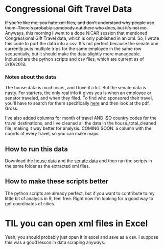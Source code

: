 
# Congressional Gift Travel Data 
~~If you're like me, you hate xml files, and don't understand why people use them. There's probably somebody out there who does, but it's not me.~~ Anyways, this morning I went to a dope NICAR session that mentioned Congressional Gift Travel data, which is only published in an xml. So, I wrote this code to port the data into a csv. It's not perfect because the senate one currently puts multiple trips for the same employee in the same row sequentially, but it should make the data slightly more manageable. Included are the python scripts and csv files, which are current as of 3/10/2018.
### Notes about the data
The house data is much nicer, and I love it a lot. But the senate data is nasty. For starters, the only real info it gives you is when an employee or senator traveled, and when they filed. To find who sponsored their travel, you'll have to search for them specifically [here](https://soprweb.senate.gov/giftrule/) and then look at the pdf. Gross.

I've also added columns for month of travel AND ISO country codes for the travel destinations, and I've cleaned all the data in the house_total_cleaned file, making it way better for analysis. COMING SOON: a column with the coords of every travel, so you can make maps.
## How to run this data
Download the [house data](http://clerk.house.gov/public_disc/gifttravel.aspx) and the [senate data](http://soprweb.senate.gov/giftrule/giftruledownload/giftruledata.zip) and then run the scripts in the same folder as the extracted xml files.
## How to make these scripts better
The python scripts are already perfect, but if you want to contribute to my little bit of analysis in R, feel free. Right now I'm looking for a good way to get coordinates of cities.
# TIL you can open xml files in Excel
Yeah, you should probably just open it in excel and save as a csv. I suppose this was a good lesson in data scraping anyways.
